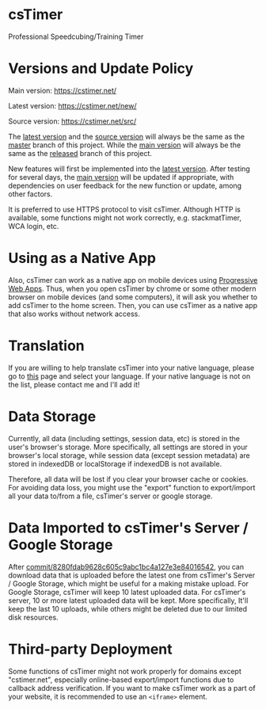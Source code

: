 # csTimer

Professional Speedcubing/Training Timer


# Versions and Update Policy

Main version: https://cstimer.net/

Latest version: https://cstimer.net/new/

Source version: https://cstimer.net/src/

The [latest version](https://cstimer.net/new/) and the [source version](https://cstimer.net/src/) will always be the same as the [master](https://github.com/cs0x7f/csTimer/tree/master) branch of this project. While the [main version](https://cstimer.net/) will always be the same as the [released](https://github.com/cs0x7f/csTimer/tree/released) branch of this project.

New features will first be implemented into the [latest version](https://cstimer.net/new/). After testing for several days, the [main version](https://cstimer.net/) will be updated if appropriate, with dependencies on user feedback for the new function or update, among other factors.

It is preferred to use HTTPS protocol to visit csTimer. Although HTTP is available, some functions might not work correctly, e.g. stackmatTimer, WCA login, etc.


# Using as a Native App

Also, csTimer can work as a native app on mobile devices using [Progressive Web Apps](https://developers.google.com/web/progressive-web-apps/). Thus, when you open csTimer by chrome or some other modern browser on mobile devices (and some computers), it will ask you whether to add csTimer to the home screen. Then, you can use csTimer as a native app that also works without network access.


# Translation

If you are willing to help translate csTimer into your native language, please go to [this](https://crowdin.com/project/cstimer) page and select your language. If your native language is not on the list, please contact me and I'll add it!


# Data Storage

Currently, all data (including settings, session data, etc) is stored in the user's browser's storage. More specifically, all settings are stored in your browser's local storage, while session data (except session metadata) are stored in indexedDB or localStorage if indexedDB is not available.

Therefore, all data will be lost if you clear your browser cache or cookies. For avoiding data loss, you might use the "export" function to export/import all your data to/from a file, csTimer's server or google storage.

# Data Imported to csTimer's Server / Google Storage

After [commit/8280fdab9628c605c9abc1bc4a127e3e84016542](https://github.com/cs0x7f/cstimer/commit/8280fdab9628c605c9abc1bc4a127e3e84016542), you can download data that is uploaded before the latest one from csTimer's Server / Google Storage, which might be useful for a making mistake upload. For Google Storage, csTimer will keep 10 latest uploaded data. For csTimer's server, 10 or more latest uploaded data will be kept. More specifically, It'll keep the last 10 uploads, while others might be deleted due to our limited disk resources.

# Third-party Deployment

Some functions of csTimer might not work properly for domains except "cstimer.net", especially online-based export/import functions due to callback address verification. If you want to make csTimer work as a part of your website, it is recommended to use an `<iframe>` element.
